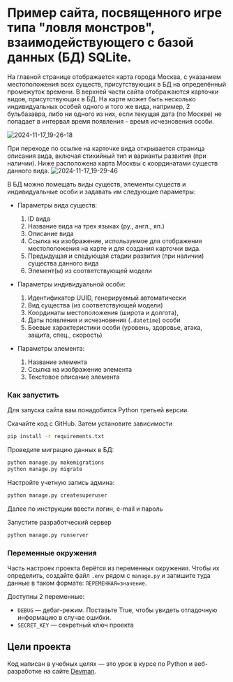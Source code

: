 # Пример сайта, посвященного игре типа "ловля монстров", взаимодействующего с базой данных (БД) SQLite. 

На главной странице отображается карта города Москва, с указанием местоположения всех существ, присутствующих в БД на определённый промежуток времени. В верхней части сайта отображаются карточки видов, присутствующих в БД. На карте может быть несколько индивидуальных особей одного и того же вида, например, 2 бульбазавра, либо ни одного из них, если текущая дата (по Москве) не попадает в интервал время появления - время исчезновения особи. 

![2024-11-17_19-26-18](https://github.com/user-attachments/assets/91f4a4c1-c59f-479b-9133-d789920a6e6b)

При переходе по ссылке на карточке вида открывается страница описания вида, включая стихийный тип и варианты развития (при наличии). Ниже расположена карта Москвы с координатами существ данного вида.
![2024-11-17_19-29-46](https://github.com/user-attachments/assets/f7ed9476-a87e-4a8c-93f1-f0d5d2f85f36)

В БД можно помещать виды существ, элементы существ и индивидуальные особи и задавать им следующие параметры: 

- Параметры вида существ:
  1. ID вида 
  2. Название вида на трех языках (ру., англ., яп.)
  3. Описание вида 
  4. Ссылка на изображение, используемое для отображения местоположения на карте и для создания карточки вида.
  5. Предыдущая и следующая стадии развития (при наличии) существа данного вида
  6. Элемент(ы) из соответствующей модели
     
- Параметры индивидуальной особи:
  1. Идентификатор UUID, генерируемый автоматически
  2. Вид существа (из соответствующей модели)
  3. Координаты местоположения (широта и долгота),
  4. Даты появления и исчезновения (`.datetime`) особи
  5. Боевые характеристики особи (уровень, здоровье, атака, защита, спец., скорость)
     
- Параметры элемента:
  1. Название элемента
  2. Ссылка на изображение элемента
  3. Текстовое описание элемента

### Как запустить

Для запуска сайта вам понадобится Python третьей версии.

Скачайте код с GitHub. Затем установите зависимости

```sh
pip install -r requirements.txt
```

Проведите миграцию данных в БД:

```sh
python manage.py makemigrations
python manage.py migrate
```

Настройте учетную запись админа:

```sh
python manage.py createsuperuser
```
Далее по инструкции ввести логин, e-mail и пароль

Запустите разработческий сервер

```sh
python manage.py runserver
```

### Переменные окружения

Часть настроек проекта берётся из переменных окружения. Чтобы их определить, создайте файл `.env` рядом с `manage.py` и запишите туда данные в таком формате: `ПЕРЕМЕННАЯ=значение`.

Доступны 2 переменные:
- `DEBUG` — дебаг-режим. Поставьте True, чтобы увидеть отладочную информацию в случае ошибки.
- `SECRET_KEY` — секретный ключ проекта

## Цели проекта

Код написан в учебных целях — это урок в курсе по Python и веб-разработке на сайте [Devman](https://dvmn.org).
